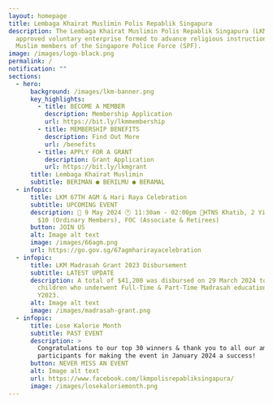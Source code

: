```yaml
---
layout: homepage
title: Lembaga Khairat Muslimin Polis Repablik Singapura
description: The Lembaga Khairat Muslimin Polis Repablik Singapura (LKM) is an
  approved voluntary enterprise formed to advance religious instruction among
  Muslim members of the Singapore Police Force (SPF).
image: /images/logo-black.png
permalink: /
notification: ""
sections:
  - hero:
      background: /images/lkm-banner.png
      key_highlights:
        - title: BECOME A MEMBER
          description: Membership Application
          url: https://bit.ly/lkmmembership
        - title: MEMBERSHIP BENEFITS
          description: Find Out More
          url: /benefits
        - title: APPLY FOR A GRANT
          description: Grant Application
          url: https://bit.ly/lkmgrant
      title: Lembaga Khairat Muslimin
      subtitle: BERIMAN ● BERILMU ● BERAMAL
  - infopic:
      title: LKM 67TH AGM & Hari Raya Celebration
      subtitle: UPCOMING EVENT
      description: 📅 9 May 2024 🕐 11:30am - 02:00pm 📍HTNS Khatib, 2 Yishun Walk 💲
        $10 (Ordinary Members), FOC (Associate & Retirees)
      button: JOIN US
      alt: Image alt text
      image: /images/66agm.png
      url: https://go.gov.sg/67agmharirayacelebration
  - infopic:
      title: LKM Madrasah Grant 2023 Disbursement
      subtitle: LATEST UPDATE
      description: A total of $41,200 was disbursed on 29 March 2024 to 276 members'
        children who underwent Full-Time & Part-Time Madrasah education in
        Y2023.
      alt: Image alt text
      image: /images/madrasah-grant.png
  - infopic:
      title: Lose Kalorie Month
      subtitle: PAST EVENT
      description: >
        Congratulations to our top 30 winners & thank you to all our amazing
        participants for making the event in January 2024 a success!
      button: NEVER MISS AN EVENT
      alt: Image alt text
      url: https://www.facebook.com/lkmpolisrepabliksingapura/
      image: /images/losekaloriemonth.png
---
```

